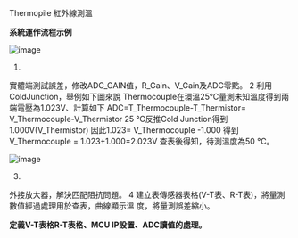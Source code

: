 Thermopile 紅外線測溫

**系統運作流程示例**


![image](https://github.com/andrealin355394/MCU/assets/58961531/692b1afc-8c96-4e3c-b518-ea4ca5fbc518)




1.
  實體端測試誤差，修改ADC_GAIN值，R_Gain、V_Gain及ADC零點。
2
  利用ColdJunction，舉例如下圖來說 Thermocouple在環溫25℃量測未知溫度得到兩端電壓為1.023V、計算如下
ADC=T_Thermocouple-T_Thermistor= V_Thermocouple-V_Thermistor
25 ℃反推Cold Junction得到1.000V(V_Thermistor)
因此1.023= V_Thermocouple -1.000
得到V_Thermocouple = 1.023+1.000=2.023V
查表後得知，待測溫度為50 ℃。

![image](https://github.com/andrealin355394/MCU/assets/58961531/d31c1f21-cf52-4390-b619-f8250d5ccf37)



3.
  外接放大器，解決匹配阻抗問題。
4
  建立表傳感器表格(V-T表、R-T表)，將量測數值經過處理用於查表，曲線顯示溫	度，將量測誤差縮小。



**定義V-T表格R-T表格、MCU IP設置、ADC讀值的處理。**
